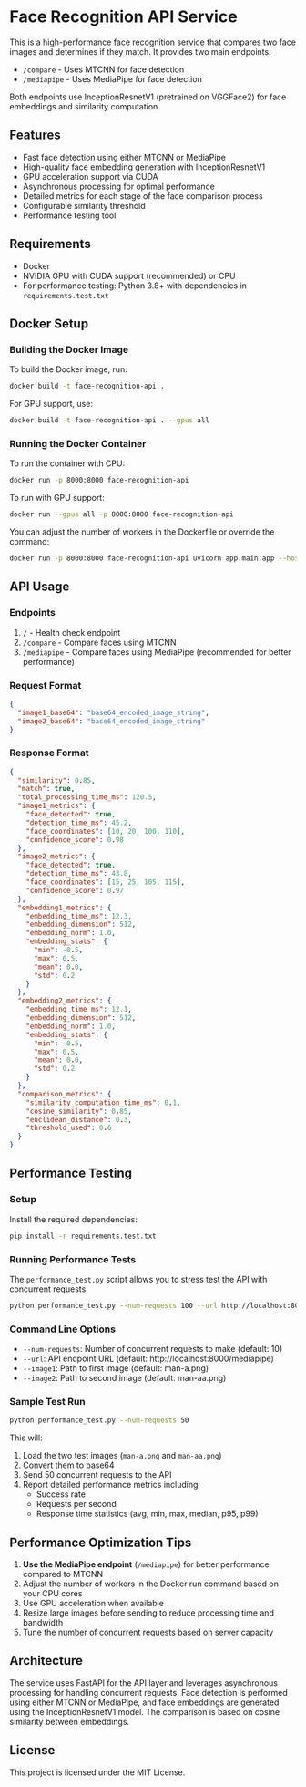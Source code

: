# Face Recognition API Service

This is a high-performance face recognition service that compares two face images and determines if they match. It provides two main endpoints:
- `/compare` - Uses MTCNN for face detection
- `/mediapipe` - Uses MediaPipe for face detection

Both endpoints use InceptionResnetV1 (pretrained on VGGFace2) for face embeddings and similarity computation.

## Features

- Fast face detection using either MTCNN or MediaPipe
- High-quality face embedding generation with InceptionResnetV1
- GPU acceleration support via CUDA
- Asynchronous processing for optimal performance
- Detailed metrics for each stage of the face comparison process
- Configurable similarity threshold
- Performance testing tool

## Requirements

- Docker
- NVIDIA GPU with CUDA support (recommended) or CPU
- For performance testing: Python 3.8+ with dependencies in `requirements.test.txt`

## Docker Setup

### Building the Docker Image

To build the Docker image, run:

```bash
docker build -t face-recognition-api .
```

For GPU support, use:

```bash
docker build -t face-recognition-api . --gpus all
```

### Running the Docker Container

To run the container with CPU:

```bash
docker run -p 8000:8000 face-recognition-api
```

To run with GPU support:

```bash
docker run --gpus all -p 8000:8000 face-recognition-api
```

You can adjust the number of workers in the Dockerfile or override the command:

```bash
docker run -p 8000:8000 face-recognition-api uvicorn app.main:app --host 0.0.0.0 --port 8000 --workers 4
```

## API Usage

### Endpoints

1. `/` - Health check endpoint
2. `/compare` - Compare faces using MTCNN
3. `/mediapipe` - Compare faces using MediaPipe (recommended for better performance)

### Request Format

```json
{
  "image1_base64": "base64_encoded_image_string",
  "image2_base64": "base64_encoded_image_string"
}
```

### Response Format

```json
{
  "similarity": 0.85,
  "match": true,
  "total_processing_time_ms": 120.5,
  "image1_metrics": {
    "face_detected": true,
    "detection_time_ms": 45.2,
    "face_coordinates": [10, 20, 100, 110],
    "confidence_score": 0.98
  },
  "image2_metrics": {
    "face_detected": true,
    "detection_time_ms": 43.8,
    "face_coordinates": [15, 25, 105, 115],
    "confidence_score": 0.97
  },
  "embedding1_metrics": {
    "embedding_time_ms": 12.3,
    "embedding_dimension": 512,
    "embedding_norm": 1.0,
    "embedding_stats": {
      "min": -0.5,
      "max": 0.5,
      "mean": 0.0,
      "std": 0.2
    }
  },
  "embedding2_metrics": {
    "embedding_time_ms": 12.1,
    "embedding_dimension": 512,
    "embedding_norm": 1.0,
    "embedding_stats": {
      "min": -0.5,
      "max": 0.5,
      "mean": 0.0,
      "std": 0.2
    }
  },
  "comparison_metrics": {
    "similarity_computation_time_ms": 0.1,
    "cosine_similarity": 0.85,
    "euclidean_distance": 0.3,
    "threshold_used": 0.6
  }
}
```

## Performance Testing

### Setup

Install the required dependencies:

```bash
pip install -r requirements.test.txt
```

### Running Performance Tests

The `performance_test.py` script allows you to stress test the API with concurrent requests:

```bash
python performance_test.py --num-requests 100 --url http://localhost:8000/mediapipe
```

### Command Line Options

- `--num-requests`: Number of concurrent requests to make (default: 10)
- `--url`: API endpoint URL (default: http://localhost:8000/mediapipe)
- `--image1`: Path to first image (default: man-a.png)
- `--image2`: Path to second image (default: man-aa.png)

### Sample Test Run

```bash
python performance_test.py --num-requests 50
```

This will:
1. Load the two test images (`man-a.png` and `man-aa.png`)
2. Convert them to base64
3. Send 50 concurrent requests to the API
4. Report detailed performance metrics including:
   - Success rate
   - Requests per second
   - Response time statistics (avg, min, max, median, p95, p99)

## Performance Optimization Tips

1. **Use the MediaPipe endpoint** (`/mediapipe`) for better performance compared to MTCNN
2. Adjust the number of workers in the Docker run command based on your CPU cores
3. Use GPU acceleration when available
4. Resize large images before sending to reduce processing time and bandwidth
5. Tune the number of concurrent requests based on server capacity

## Architecture

The service uses FastAPI for the API layer and leverages asynchronous processing for handling concurrent requests. Face detection is performed using either MTCNN or MediaPipe, and face embeddings are generated using the InceptionResnetV1 model. The comparison is based on cosine similarity between embeddings.

## License

This project is licensed under the MIT License.
